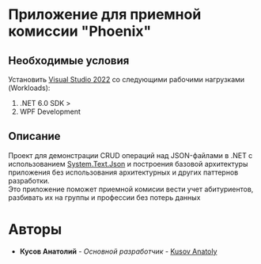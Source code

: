 # Приложение для приемной комиссии "Phoenix"

## Необходимые условия

Установить [Visual Studio 2022](https://visualstudio.microsoft.com/vs/) со следующими рабочими нагрузками (Workloads):<br/>
1. .NET 6.0 SDK >
2. WPF Development

## Описание
Проект для демонстрации CRUD операций над JSON-файлами в .NET с использованием [System.Text.Json](https://docs.microsoft.com/en-us/dotnet/api/system.text.json?view=net-6.0) и построения базовой архитектуры приложения без использования архитектурных и других паттернов разработки.<br/>
Это приложение поможет приемной комисии вести учет абитуриентов, разбивать их на группы и профессии без потерь данных

# Авторы

* **Кусов Анатолий** - *Основной разработчик* - [Kusov Anatoly](https://github.com/KusovAnatoly)
